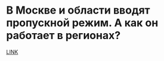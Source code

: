 # В Москве и области вводят пропускной режим. А как он работает в регионах?



[LINK](https://varlamov.ru/3856661.html)